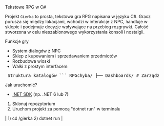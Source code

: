 Tekstowe RPG w C#

Projekt `Gierka` to prosta, tekstowa gra RPG napisana w języku C#. Gracz porusza się między lokacjami, wchodzi w interakcje z NPC, handluje w sklepie i podejmuje decyzje wpływające na przebieg rozgrywki.
Całość stworzona w celu nieszablonowego wykorzystania konsoli i nostalgii.

Funkcje gry

-  System dialogów z NPC
-  Sklep z kupowaniem i sprzedawaniem przedmiotów
-  Rozbudowa wioski
-  Walki z prostym interfacem



<pre lang="markdown"> Struktura katalogów ``` RPGchyba/ ├── Dashboards/ # Zarządzanie grą i graczem │ └── Player.cs ├── Places/ # Lokacje w grze (np. Shop, Forest) │ └── Shop.cs ├── Tools/ # Narzędzia pomocnicze (dialogi, losowe spotkania) │ ├── Dialogue.cs │ └── Encounters.cs └── Program.cs # Główna logika gry ``` </pre>


Jak uruchomić?
- [.NET SDK](https://dotnet.microsoft.com/en-us/download) (np. .NET 6 lub 7)

1. Sklonuj repozytorium
2. Uruchom projekt za pomocą "dotnet run" w terminalu
   
  | 1) cd /gierka     2) dotnet run |
